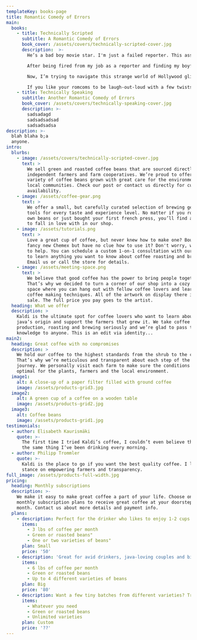 ```yaml
---
templateKey: books-page
title: Romantic Comedy of Errors
main:
  books:
    - title: Technically Scripted
      subtitle: A Romantic Comedy of Errors
      book_cover: /assets/covers/technically-scripted-cover.jpg
      description:  >-
        He’s a bad boy movie star. I'm just a failed reporter. This assignment was supposed to be temporary. So why does it feel like our love isn’t just scripted?

        After being fired from my job as a reporter and finding my boyfriend cheating on me, I figured I owed it to myself to have a public meltdown. I just didn’t expect it to be in front of Hollywood’s biggest, most egotistical movie star, Ryan Vexler—or the paparazzi, who plastered my photo all over the tabloids and called me is girlfriend!

        Now, I’m trying to navigate this strange world of Hollywood glitz and glamour because Ryan needs to clean up his public image. For some reason, he thinks I’m the one to do just that. What he doesn’t know is that I’m a failure. I failed as a musician. I failed as a reporter. Now I’m failing as a fake girlfriend because my feelings for this man are very, very real.

        If you like your romcoms to be laugh-out-loud with a few twists and turns and a touch of sweetness, then you’ll love N. Franko’s debut novella, Technically Scripted, book one of the Romantic Comedy of Errors.
    - title: Technically Speaking
      subtitle: Another Romantic Comedy of Errors
      book_cover: /assets/covers/technically-speaking-cover.jpg
      description: >-
        sadsadagd
        sadsadsadsad
        sadsadsadsa
description: >-
  blah blaha b;a
  anyone.
intro:
  blurbs:
    - image: /assets/covers/technically-scripted-cover.jpg
      text: >
        We sell green and roasted coffee beans that are sourced directly from
        independent farmers and farm cooperatives. We’re proud to offer a
        variety of coffee beans grown with great care for the environment and
        local communities. Check our post or contact us directly for current
        availability.
    - image: /assets/coffee-gear.png
      text: >
        We offer a small, but carefully curated selection of brewing gear and
        tools for every taste and experience level. No matter if you roast your
        own beans or just bought your first french press, you’ll find a gadget
        to fall in love with in our shop.
    - image: /assets/tutorials.png
      text: >
        Love a great cup of coffee, but never knew how to make one? Bought a
        fancy new Chemex but have no clue how to use it? Don't worry, we’re here
        to help. You can schedule a custom 1-on-1 consultation with our baristas
        to learn anything you want to know about coffee roasting and brewing.
        Email us or call the store for details.
    - image: /assets/meeting-space.png
      text: >
        We believe that good coffee has the power to bring people together.
        That’s why we decided to turn a corner of our shop into a cozy meeting
        space where you can hang out with fellow coffee lovers and learn about
        coffee making techniques. All of the artwork on display there is for
        sale. The full price you pay goes to the artist.
  heading: What we offer
  description: >
    Kaldi is the ultimate spot for coffee lovers who want to learn about their
    java’s origin and support the farmers that grew it. We take coffee
    production, roasting and brewing seriously and we’re glad to pass that
    knowledge to anyone. This is an edit via identity...
main2:
  heading: Great coffee with no compromises
  description: >
    We hold our coffee to the highest standards from the shrub to the cup.
    That’s why we’re meticulous and transparent about each step of the coffee’s
    journey. We personally visit each farm to make sure the conditions are
    optimal for the plants, farmers and the local environment.
  image1:
    alt: A close-up of a paper filter filled with ground coffee
    image: /assets/products-grid3.jpg
  image2:
    alt: A green cup of a coffee on a wooden table
    image: /assets/products-grid2.jpg
  image3:
    alt: Coffee beans
    image: /assets/products-grid1.jpg
testimonials:
  - author: Elisabeth Kaurismäki
    quote: >-
      The first time I tried Kaldi’s coffee, I couldn’t even believe that was
      the same thing I’ve been drinking every morning.
  - author: Philipp Trommler
    quote: >-
      Kaldi is the place to go if you want the best quality coffee. I love their
      stance on empowering farmers and transparency.
full_image: /assets/products-full-width.jpg
pricing:
  heading: Monthly subscriptions
  description: >-
    We make it easy to make great coffee a part of your life. Choose one of our
    monthly subscription plans to receive great coffee at your doorstep each
    month. Contact us about more details and payment info.
  plans:
    - description: Perfect for the drinker who likes to enjoy 1-2 cups per day.
      items:
        - 3 lbs of coffee per month
        - Green or roasted beans"
        - One or two varieties of beans"
      plan: Small
      price: '50'
    - description: 'Great for avid drinkers, java-loving couples and bigger crowds'
      items:
        - 6 lbs of coffee per month
        - Green or roasted beans
        - Up to 4 different varieties of beans
      plan: Big
      price: '80'
    - description: Want a few tiny batches from different varieties? Try our custom plan
      items:
        - Whatever you need
        - Green or roasted beans
        - Unlimited varieties
      plan: Custom
      price: '??'
---
```


